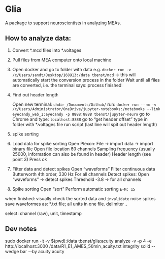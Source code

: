 # Glia
A package to support neuroscientists in analyzing MEAs.


## How to analyze data:
1. Convert *.mcd files into *.voltages

  1.	Pull files from MEA computer onto local machine 

  2.	Open docker and go to folder with data
e.g. `docker run -v /c/Users/sandt/Desktop/160913:/data tbenst/mcd`
-> this will automatically start the conversion process in the folder
Wait until all files are converted, i.e. the terminal says: process finished!

3.	Find out header length

    Open new terminal:
    `chdir /Documents/Github/`
	run: 
    `docker run --rm -v /c/Users/Administrator/OneDrive/jupyter-notebooks:/notebooks --link eyecandy_web_1:eyecandy -p 8888:8888 tbenst/jupyter-neuro`
	go to Chrome and type: `localhost:8888`
	go to “get header offset”
	type in folder with *.voltages file
	run script (last line will spit out header length)

2. spike sorting
  4.	Load data for spike sorting
Open Plexon:
File -> import data -> import binary file
Open file location
	60 channels
Sampling frequency (usually 25000, information can also be found in header)
	Header length (see point 3)
	Press ok

  5.	Filter data and detect spikes
Open “waveforms”
Filter continuous data
	Butterworth 4th order, 330 Hz 
		For all channels
Detect spikes:
	Open “waveforms” -> detect spikes
		Threshold -3.8 -> for all channels

  6.	Spike sorting
Open “sort”
Perform automatic sorting 
    `E-M: 15`
 
 when finished: visually check the sorted data and `invalidate` noise spikes
  save waveformes as: *.txt file; all units in one file. delimiter `,`

  select: channel (raw), unit, timestamp


## Dev notes
sudo docker run -it -v $(pwd):/data tbenst/glia:acuity analyze -v -p 4 -e http://localhost:3000 /data/R1_E1_AMES_50min_acuity.txt integrity solid --wedge bar --by acuity acuity
